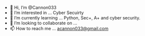 - 👋 Hi, I’m @Cannon033
- 👀 I’m interested in ... Cyber Secuirty 
- 🌱 I’m currently learning ... Python, Sec+, A+ and cyber security. 
- 💞️ I’m looking to collaborate on ... 
- 📫 How to reach me ... acannon033@gmail.com

<!---
Cannon033/Cannon033 is a ✨ special ✨ repository because its `README.md` (this file) appears on your GitHub profile.
You can click the Preview link to take a look at your changes.
--->
